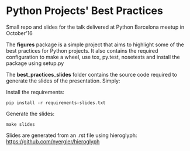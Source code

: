 Python Projects' Best Practices
===============================

Small repo and slides for the talk delivered at Python Barcelona meetup in October'16

The **figures** package is a simple project that aims to highlight some of the best practices for Python projects.
It also contains the required configuration to make a wheel, use tox, py.test, nosetests and install the package using setup.py

The **best_practices_slides** folder contains the source code required to generate the slides of the presentation.
Simply:

Install the requirements:
  
```
pip install -r requirements-slides.txt
```
Generate the slides:
```
make slides
```

Slides are generated from an .rst file using hieroglyph: https://github.com/nyergler/hieroglyph
